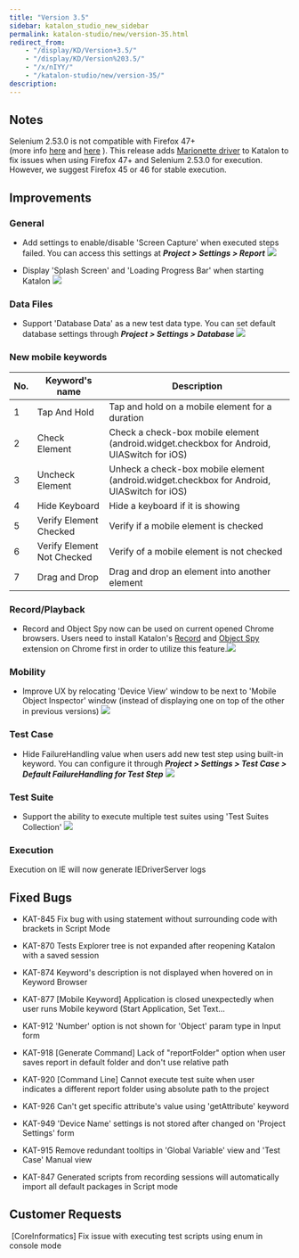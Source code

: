 ```yaml
---
title: "Version 3.5"
sidebar: katalon_studio_new_sidebar
permalink: katalon-studio/new/version-35.html
redirect_from:
    - "/display/KD/Version+3.5/"
    - "/display/KD/Version%203.5/"
    - "/x/nIYY/"
    - "/katalon-studio/new/version-35/"
description:
---
```

Notes
-----

Selenium 2.53.0 is not compatible with Firefox 47+ (more info [here](https://github.com/SeleniumHQ/selenium/issues/2110) and [here](https://github.com/SeleniumHQ/selenium/issues/1862) ). This release adds [Marionette driver](https://developer.mozilla.org/en-US/docs/Mozilla/QA/Marionette/WebDriver) to Katalon to fix issues when using Firefox 47+ and Selenium 2.53.0 for execution. However, we suggest Firefox 45 or 46 for stable execution.

Improvements
------------

### General

*   Add settings to enable/disable 'Screen Capture' when executed steps failed. You can access this settings at _**Project > Settings > Report**_
    ![](../../images/katalon-studio/new/version-35/image2016-6-16-143A553A39.png)


*   Display 'Splash Screen' and 'Loading Progress Bar' when starting Katalon
    ![](../../images/katalon-studio/new/version-35/image2016-6-16-143A553A9.png)



### Data Files

*   Support 'Database Data' as a new test data type. You can set default database settings through **_Project > Settings > Database_**
    ![](../../images/katalon-studio/new/version-35/image2016-6-16-143A593A37.png)



### New mobile keywords

| No. | Keyword's name | Description |
| --- | --- | --- |
| 1 | Tap And Hold | Tap and hold on a mobile element for a duration |
| 2 | Check Element | Check a check-box mobile element (android.widget.checkbox for Android, UIASwitch for iOS) |
| 3 | Uncheck Element | Unheck a check-box mobile element (android.widget.checkbox for Android, UIASwitch for iOS) |
| 4 | Hide Keyboard | Hide a keyboard if it is showing |
| 5 | Verify Element Checked | Verify if a mobile element is checked |
| 6 | Verify Element Not Checked | Verify of a mobile element is not checked |
| 7 | Drag and Drop | Drag and drop an element into another element |

### Record/Playback

*   Record and Object Spy now can be used on current opened Chrome browsers. Users need to install Katalon's [Record](https://chrome.google.com/webstore/detail/katalon-recorder/bnaalgpdhfjepeanejkicnidgbpbmkhh?hl=en-US) and [Object Spy](https://chrome.google.com/webstore/detail/katalon-object-spy/gblkfilmbkbkjgpcoihaeghdindcanom?hl=en-US) extension on Chrome first in order to utilize this feature.![](../../images/katalon-studio/new/version-35/image2016-6-17-173A183A24.png)



### Mobility

*   Improve UX by relocating 'Device View' window to be next to 'Mobile Object Inspector' window (instead of displaying one on top of the other in previous versions)
    ![](../../images/katalon-studio/new/version-35/image2016-6-16-143A573A11.png)



### Test Case

*   Hide FailureHandling value when users add new test step using built-in keyword. You can configure it through _**Project > Settings > Test Case > Default FailureHandling for Test Step**_
    _**![](../../images/katalon-studio/new/version-35/image2016-6-16-143A573A45.png)**_


### Test Suite

*   Support the ability to execute multiple test suites using 'Test Suites Collection'
    ![](../../images/katalon-studio/new/version-35/image2016-6-16-143A593A3.png)



### Execution

Execution on IE will now generate IEDriverServer logs


Fixed Bugs
----------

*   KAT-845 Fix bug with using statement without surrounding code with brackets in Script Mode

*   KAT-870 Tests Explorer tree is not expanded after reopening Katalon with a saved session

*   KAT-874 Keyword's description is not displayed when hovered on in Keyword Browser

*   KAT-877 \[Mobile Keyword\] Application is closed unexpectedly when user runs Mobile keyword (Start Application, Set Text...

*   KAT-912 'Number' option is not shown for 'Object' param type in Input form

*   KAT-918 \[Generate Command\] Lack of "reportFolder" option when user saves report in default folder and don't use relative path

*   KAT-920 \[Command Line\] Cannot execute test suite when user indicates a different report folder using absolute path to the project

*   KAT-926 Can't get specific attribute's value using 'getAttribute' keyword

*   KAT-949 'Device Name' settings is not stored after changed on 'Project Settings' form

*   KAT-915 Remove redundant tooltips in 'Global Variable' view and 'Test Case' Manual view

*   KAT-847 Generated scripts from recording sessions will automatically import all default packages in Script mode


Customer Requests
-----------------

 \[CoreInformatics\] Fix issue with executing test scripts using enum in console mode